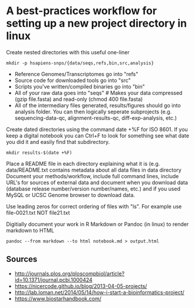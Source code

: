 # A best-practices workflow for setting up a new project directory in linux

Create nested directories with this useful one-liner

    mkdir -p hsapiens-snps/{data/seqs,refs,bin,src,analysis}
    
* Reference Genomes/Transcriptomes go into "refs"
* Source code for downloaded tools go into "src"
* Scripts you've written/compiled binaries go into "bin"
* All of your raw data goes into "seqs"  # Makes your data compressed (gzip file.fasta) and read-only (chmod 400 file.fasta)
* All of the intermediary files generated, results/figures should go into analysis folder. You can then logically seperate subprojects (e.g. sequencing-data-qc, alignment-results-qc, diff-exp-analysis, etc.)

Create dated directories using the command date +%F for ISO 8601. If you keep a digital notebook you can Ctrl+F to look for something see what date you did it and easily find that subdirectory.

    mkdir results-$(date +%F)

Place a README file in each directory explaining what it is (e.g. data/README.txt contains metadata about all data files in data directory
Document your methods/workflow, include full command lines, include URL's for sources of external data and document when you download data (database release number/version number/names, etc.) and if you used MySQL or UCSC Genome browser to download data.

Use leading zeros for correct ordering of files with "ls". For example use file-0021.txt NOT file21.txt

Digitially document your work in R Markdown or Pandoc (in linux) to render markdown to HTML

    pandoc --from markdown --to html notebook.md > output.html
    
    
## Sources

* <http://journals.plos.org/ploscompbiol/article?id=10.1371/journal.pcbi.1000424>
* <https://nicercode.github.io/blog/2013-04-05-projects/>
* <http://lab.loman.net/2014/05/14/how-i-start-a-bioinformatics-project/>
* <https://www.biostarhandbook.com/>
